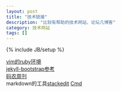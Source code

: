 ```yaml
---
layout: post
title: "技术链接"
description: "比较有帮助的技术网站、论坛几博客"
category: 技术网站 
tags: []
---
```

{% include JB/setup %}

[vim的ruby环境](http://www.juhailu.com/blogs/693497293/2014-03/vim-plugin-ruby-development)  
[jekyll-bootstrap参考](http://jekyllbootstrap.com/)  
[码农周刊](http://weekly.manong.io/)  
markdown的工具[stackedit](https://stackedit.io/editor) [Cmd](https://www.zybuluo.com/mdeditor)  
